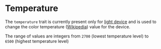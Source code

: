 # Temperature

The `temperature` trait is currently present only for [light device](../devices/device-light.md) and is used to change the color temperature \([Wikipedia](https://en.wikipedia.org/wiki/Color_temperature)\) value for the device.

The range of values are integers from `2700` \(lowest temperature level\) to `6500` \(highest temperature level\)

